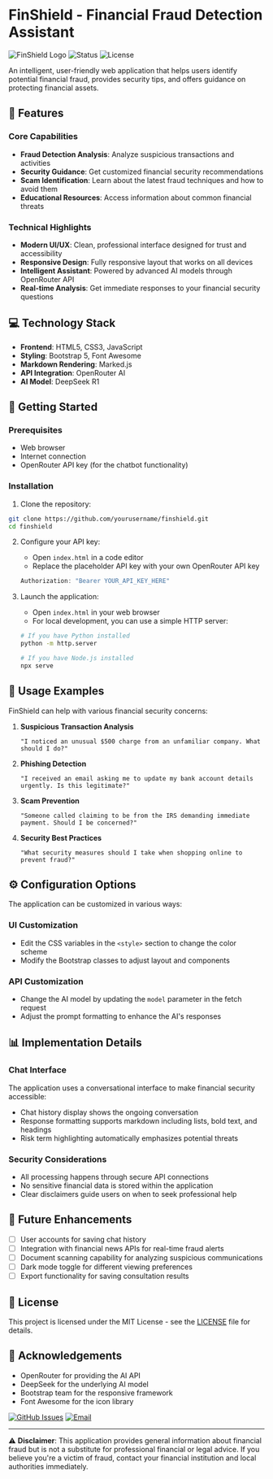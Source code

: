 # FinShield - Financial Fraud Detection Assistant

![FinShield Logo](https://img.shields.io/badge/FinShield-Fraud%20Detection-2a4365?style=for-the-badge&logo=shield&logoColor=white)
![Status](https://img.shields.io/badge/Status-Active-38a169.svg)
![License](https://img.shields.io/badge/License-MIT-blue.svg)

An intelligent, user-friendly web application that helps users identify potential financial fraud, provides security tips, and offers guidance on protecting financial assets.


## 🔐 Features

### Core Capabilities
- **Fraud Detection Analysis**: Analyze suspicious transactions and activities
- **Security Guidance**: Get customized financial security recommendations
- **Scam Identification**: Learn about the latest fraud techniques and how to avoid them
- **Educational Resources**: Access information about common financial threats

### Technical Highlights
- **Modern UI/UX**: Clean, professional interface designed for trust and accessibility
- **Responsive Design**: Fully responsive layout that works on all devices
- **Intelligent Assistant**: Powered by advanced AI models through OpenRouter API
- **Real-time Analysis**: Get immediate responses to your financial security questions

## 💻 Technology Stack

- **Frontend**: HTML5, CSS3, JavaScript
- **Styling**: Bootstrap 5, Font Awesome
- **Markdown Rendering**: Marked.js
- **API Integration**: OpenRouter AI
- **AI Model**: DeepSeek R1

## 🚀 Getting Started

### Prerequisites
- Web browser
- Internet connection
- OpenRouter API key (for the chatbot functionality)

### Installation

1. Clone the repository:
```bash
git clone https://github.com/yourusername/finshield.git
cd finshield
```

2. Configure your API key:
   - Open `index.html` in a code editor
   - Replace the placeholder API key with your own OpenRouter API key
   ```javascript
   Authorization: "Bearer YOUR_API_KEY_HERE"
   ```

3. Launch the application:
   - Open `index.html` in your web browser
   - For local development, you can use a simple HTTP server:
   ```bash
   # If you have Python installed
   python -m http.server
   
   # If you have Node.js installed
   npx serve
   ```

## 📱 Usage Examples

FinShield can help with various financial security concerns:

1. **Suspicious Transaction Analysis**
   ```
   "I noticed an unusual $500 charge from an unfamiliar company. What should I do?"
   ```

2. **Phishing Detection**
   ```
   "I received an email asking me to update my bank account details urgently. Is this legitimate?"
   ```

3. **Scam Prevention**
   ```
   "Someone called claiming to be from the IRS demanding immediate payment. Should I be concerned?"
   ```

4. **Security Best Practices**
   ```
   "What security measures should I take when shopping online to prevent fraud?"
   ```

## ⚙️ Configuration Options

The application can be customized in various ways:

### UI Customization
- Edit the CSS variables in the `<style>` section to change the color scheme
- Modify the Bootstrap classes to adjust layout and components

### API Customization
- Change the AI model by updating the `model` parameter in the fetch request
- Adjust the prompt formatting to enhance the AI's responses

## 📊 Implementation Details

### Chat Interface
The application uses a conversational interface to make financial security accessible:
- Chat history display shows the ongoing conversation
- Response formatting supports markdown including lists, bold text, and headings
- Risk term highlighting automatically emphasizes potential threats

### Security Considerations
- All processing happens through secure API connections
- No sensitive financial data is stored within the application
- Clear disclaimers guide users on when to seek professional help

## 🔄 Future Enhancements

- [ ] User accounts for saving chat history
- [ ] Integration with financial news APIs for real-time fraud alerts
- [ ] Document scanning capability for analyzing suspicious communications
- [ ] Dark mode toggle for different viewing preferences
- [ ] Export functionality for saving consultation results

## 📜 License

This project is licensed under the MIT License - see the [LICENSE](LICENSE) file for details.

## 🙏 Acknowledgements

- OpenRouter for providing the AI API
- DeepSeek for the underlying AI model
- Bootstrap team for the responsive framework
- Font Awesome for the icon library



[![GitHub Issues](https://img.shields.io/github/issues/yourusername/finshield?style=flat-square)](https://github.com/yourusername/finshield/issues)
[![Email](https://img.shields.io/badge/Email-contact%40example.com-blue?style=flat-square&logo=gmail)](mailto:sahilsrivastava773@gmail.com)

---

⚠️ **Disclaimer**: This application provides general information about financial fraud but is not a substitute for professional financial or legal advice. If you believe you're a victim of fraud, contact your financial institution and local authorities immediately.
